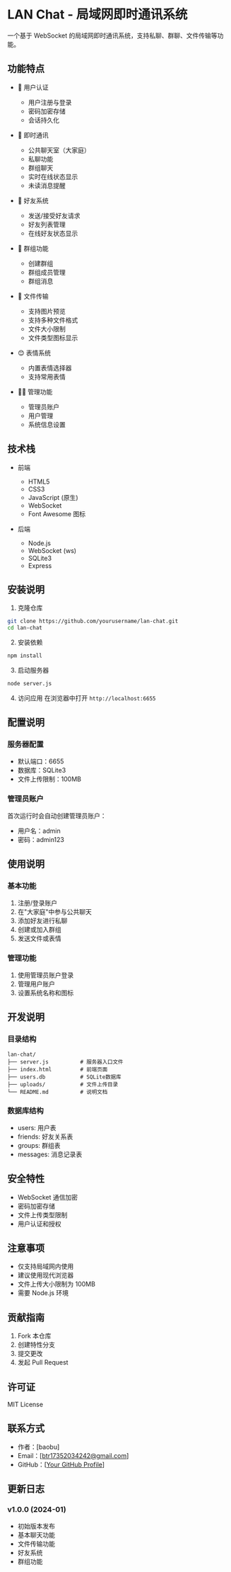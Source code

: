 # LAN Chat - 局域网即时通讯系统

一个基于 WebSocket 的局域网即时通讯系统，支持私聊、群聊、文件传输等功能。

## 功能特点

- 🔐 用户认证
  - 用户注册与登录
  - 密码加密存储
  - 会话持久化

- 💬 即时通讯
  - 公共聊天室（大家庭）
  - 私聊功能
  - 群组聊天
  - 实时在线状态显示
  - 未读消息提醒

- 👥 好友系统
  - 发送/接受好友请求
  - 好友列表管理
  - 在线好友状态显示

- 👥 群组功能
  - 创建群组
  - 群组成员管理
  - 群组消息

- 📎 文件传输
  - 支持图片预览
  - 支持多种文件格式
  - 文件大小限制
  - 文件类型图标显示

- 😊 表情系统
  - 内置表情选择器
  - 支持常用表情

- 👨‍💼 管理功能
  - 管理员账户
  - 用户管理
  - 系统信息设置

## 技术栈

- 前端
  - HTML5
  - CSS3
  - JavaScript (原生)
  - WebSocket
  - Font Awesome 图标

- 后端
  - Node.js
  - WebSocket (ws)
  - SQLite3
  - Express

## 安装说明

1. 克隆仓库
```bash
git clone https://github.com/yourusername/lan-chat.git
cd lan-chat
```

2. 安装依赖
```bash
npm install
```

3. 启动服务器
```bash
node server.js
```

4. 访问应用
在浏览器中打开 `http://localhost:6655`

## 配置说明

### 服务器配置
- 默认端口：6655
- 数据库：SQLite3
- 文件上传限制：100MB

### 管理员账户
首次运行时会自动创建管理员账户：
- 用户名：admin
- 密码：admin123

## 使用说明

### 基本功能
1. 注册/登录账户
2. 在"大家庭"中参与公共聊天
3. 添加好友进行私聊
4. 创建或加入群组
5. 发送文件或表情

### 管理功能
1. 使用管理员账户登录
2. 管理用户账户
3. 设置系统名称和图标

## 开发说明

### 目录结构
```
lan-chat/
├── server.js          # 服务器入口文件
├── index.html         # 前端页面
├── users.db           # SQLite数据库
├── uploads/           # 文件上传目录
└── README.md          # 说明文档
```

### 数据库结构
- users: 用户表
- friends: 好友关系表
- groups: 群组表
- messages: 消息记录表

## 安全特性

- WebSocket 通信加密
- 密码加密存储
- 文件上传类型限制
- 用户认证和授权

## 注意事项

- 仅支持局域网内使用
- 建议使用现代浏览器
- 文件上传大小限制为 100MB
- 需要 Node.js 环境

## 贡献指南

1. Fork 本仓库
2. 创建特性分支
3. 提交更改
4. 发起 Pull Request

## 许可证

MIT License

## 联系方式

- 作者：[baobu]
- Email：[btr17352034242@gmail.com]
- GitHub：[[Your GitHub Profile](https://github.com/17352034242)]

## 更新日志

### v1.0.0 (2024-01)
- 初始版本发布
- 基本聊天功能
- 文件传输功能
- 好友系统
- 群组功能 

